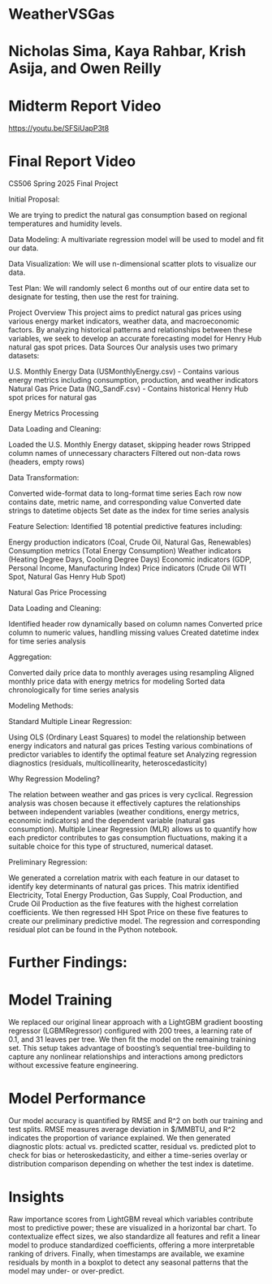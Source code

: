 # WeatherVSGas
# Nicholas Sima, Kaya Rahbar, Krish Asija, and Owen Reilly

# Midterm Report Video
https://youtu.be/SFSiUapP3t8

# Final Report Video

CS506 Spring 2025 Final Project

Initial Proposal: 

We are trying to predict the natural gas consumption based on 
regional temperatures and humidity levels. 


Data Modeling: A multivariate regression model will be used
to model and fit our data. 

Data Visualization: We will use n-dimensional scatter plots
to visualize our data. 

Test Plan: We will randomly select 6 months out of our 
entire data set to designate for testing, then use the rest
for training. 

Project Overview
This project aims to predict natural gas prices using various energy market indicators, weather data, and macroeconomic factors. By analyzing historical patterns and relationships between these variables, we seek to develop an accurate forecasting model for Henry Hub natural gas spot prices.
Data Sources
Our analysis uses two primary datasets:

U.S. Monthly Energy Data (USMonthlyEnergy.csv) - Contains various energy metrics including consumption, production, and weather indicators
Natural Gas Price Data (NG_SandF.csv) - Contains historical Henry Hub spot prices for natural gas

Energy Metrics Processing

Data Loading and Cleaning:

Loaded the U.S. Monthly Energy dataset, skipping header rows
Stripped column names of unnecessary characters
Filtered out non-data rows (headers, empty rows)


Data Transformation:

Converted wide-format data to long-format time series
Each row now contains date, metric name, and corresponding value
Converted date strings to datetime objects
Set date as the index for time series analysis


Feature Selection:
Identified 18 potential predictive features including:

Energy production indicators (Coal, Crude Oil, Natural Gas, Renewables)
Consumption metrics (Total Energy Consumption)
Weather indicators (Heating Degree Days, Cooling Degree Days)
Economic indicators (GDP, Personal Income, Manufacturing Index)
Price indicators (Crude Oil WTI Spot, Natural Gas Henry Hub Spot)

Natural Gas Price Processing

Data Loading and Cleaning:

Identified header row dynamically based on column names
Converted price column to numeric values, handling missing values
Created datetime index for time series analysis


Aggregation:

Converted daily price data to monthly averages using resampling
Aligned monthly price data with energy metrics for modeling
Sorted data chronologically for time series analysis

Modeling Methods:

Standard Multiple Linear Regression:

Using OLS (Ordinary Least Squares) to model the relationship between energy indicators and natural gas prices
Testing various combinations of predictor variables to identify the optimal feature set
Analyzing regression diagnostics (residuals, multicollinearity, heteroscedasticity)

Why Regression Modeling?

The relation between weather and gas prices is very cyclical. Regression analysis was chosen because it effectively captures the relationships between independent variables (weather conditions, energy metrics, economic indicators) and the dependent variable (natural gas consumption). Multiple Linear Regression (MLR) allows us to quantify how each predictor contributes to gas consumption fluctuations, making it a suitable choice for this type of structured, numerical dataset.

Preliminary Regression:

We generated a correlation matrix with each feature in our dataset to identify key determinants of natural gas prices. This matrix identified Electricity, Total Energy Production, Gas Supply, Coal Production, and Crude Oil Production as the five features with the highest correlation coefficients. We then regressed HH Spot Price on these five features to create our preliminary predictive model. The regression and corresponding residual plot can be found in the Python notebook. 

# Further Findings:

# Model Training
We replaced our original linear approach with a LightGBM gradient boosting regressor (LGBMRegressor) configured with 200 trees, a learning rate of 0.1, and 31 leaves per tree. We then fit the model on the remaining training set. This setup takes advantage of boosting’s sequential tree-building to capture any nonlinear relationships and interactions among predictors without excessive feature engineering.

# Model Performance
Our model accuracy is quantified by RMSE and R^2 on both our training and test splits. RMSE measures average deviation in $/MMBTU, and R^2 indicates the proportion of variance explained. We then generated diagnostic plots: actual vs. predicted scatter, residual vs. predicted plot to check for bias or heteroskedasticity, and either a time-series overlay or distribution comparison depending on whether the test index is datetime.

# Insights
Raw importance scores from LightGBM reveal which variables contribute most to predictive power; these are visualized in a horizontal bar chart. To contextualize effect sizes, we also standardize all features and refit a linear model to produce standardized coefficients, offering a more interpretable ranking of drivers. Finally, when timestamps are available, we examine residuals by month in a boxplot to detect any seasonal patterns that the model may under- or over-predict.
